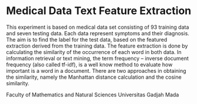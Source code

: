 # Medical Data Text Feature Extraction


This experiment is based on medical data set consisting of 93 training data and seven testing data. Each data represent symptoms and their diagnosis. The aim is to find the label for the test data, based on the featured extraction derived from the training data.  The feature extraction is done by calculating the similarity of the occurrence of each word in both data. In information retrieval or text mining, the term frequency – inverse document frequency (also called tf-idf), is a well know method to evaluate how important is a word in a document. There are two approaches in obtaining the similarity, namely the Manhattan distance calculation and the cosine similarity.


Faculty of Mathematics and Natural Sciences
Universitas Gadjah Mada

